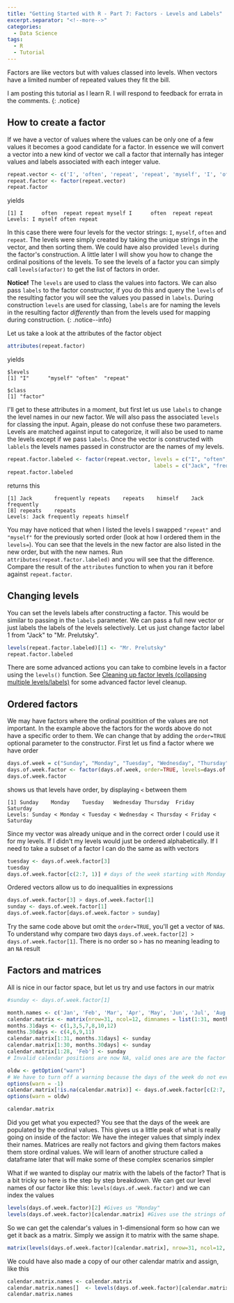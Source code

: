 ```yaml
---
title: "Getting Started with R - Part 7: Factors - Levels and Labels"
excerpt.separator: "<!--more-->"
categories:
  - Data Science
tags:
  - R
  - Tutorial
---
```

Factors are like vectors but with values classed into levels. When vectors have a limited number of repeated values they fit the bill.
<!--more-->


I am posting this tutorial as I learn R. I will respond to feedback for errata in the comments.
{: .notice}


## How to create a factor

If we have a vector of values where the values can be only one of a few values it becomes a good candidate for a factor. In essence we will convert a vector into a new kind of vector we call a factor that internally has integer values and labels associated with each integer value. 

```R
repeat.vector <- c('I', 'often', 'repeat', 'repeat', 'myself', 'I', 'often', 'repeat', 'repeat') # Jack Prelutsky
repeat.factor <- factor(repeat.vector)
repeat.factor
```
yields
```
[1] I      often  repeat repeat myself I      often  repeat repeat
Levels: I myself often repeat
```
In this case there were four levels for the vector strings: `I`, `myself`, `often` and `repeat`. The levels were simply created by taking the unique strings in the vector, and then sorting them. We could have also provided `levels` during the factor's construction. A little later I will show you how to change the ordinal positions of the levels. To see the levels of a factor you can simply call `levels(afactor)` to get the list of factors in order.

**Notice!** The `levels` are used to class the values into factors. We can also pass `labels` to the factor constructor, if you do this and query the `levels` of the resulting factor you will see the values you passed in `labels`. During construction `levels` are used for classing, `labels` are for naming the levels in the resulting factor *differently* than from the levels used for mapping during construction. 
{: .notice--info}

Let us take a look at the attributes of the factor object

```R
attributes(repeat.factor)
```
yields

```
$levels
[1] "I"      "myself" "often"  "repeat"

$class
[1] "factor"
```
I'll get to these attributes in a moment, but first let us use `labels` to change the level names in our new factor. We will also pass the associated `levels` for classing the input. Again, please do not confuse these two parameters. Levels are matched against input to categorize, it will also be used to name the levels except if we pass `labels`. Once the vector is constructed with `lablels` the levels names passed in constructor are the names of my levels. 

```R
repeat.factor.labeled <- factor(repeat.vector, levels = c("I", "often", "repeat", "myself"), 
                                               labels = c("Jack", "frequently", "repeats", "himself" ) )
repeat.factor.labeled
```
returns this
```
[1] Jack       frequently repeats    repeats    himself    Jack       frequently
[8] repeats    repeats   
Levels: Jack frequently repeats himself
```

You may have noticed that when I listed the levels I swapped `"repeat"` and `"myself"` for the previously sorted order (look at how I ordered them in the `levels=`). You can see that the levels in the new factor are also listed in the new order, but with the new names. Run `attributes(repeat.factor.labeled)` and you will see that the difference. Compare the result of the `attributes` function to when you ran it before against `repeat.factor`.

## Changing levels

You can set the levels labels after constructing a factor. This would be similar to passing in the `labels` parameter. We can pass a full new vector or just labels the labels of the levels selectively. Let us just change factor label 1 from "Jack" to "Mr. Prelutsky".

```R
levels(repeat.factor.labeled)[1] <- "Mr. Prelutsky"
repeat.factor.labeled
```

There are some advanced actions you can take to combine levels in a factor using the `levels()` function.  See [Cleaning up factor levels (collapsing multiple levels/labels)](https://stackoverflow.com/questions/19410108/cleaning-up-factor-levels-collapsing-multiple-levels-labels) for some advanced factor level cleanup.

## Ordered factors

We may have factors where the ordinal positition of the values are not important. In the example above the factors for the words above do not have a specific order to them. We can change that by adding the `order=TRUE` optional parameter to the constructor. First let us find a factor where we have order

```R
days.of.week = c("Sunday", "Monday", "Tuesday", "Wednesday", "Thursday", "Friday", "Saturday")
days.of.week.factor <- factor(days.of.week, order=TRUE, levels=days.of.week)
days.of.week.factor
```
shows us that levels have order, by displaying  `<`  between them
```
[1] Sunday    Monday    Tuesday   Wednesday Thursday  Friday    Saturday 
Levels: Sunday < Monday < Tuesday < Wednesday < Thursday < Friday < Saturday
```
Since my vector was already unique and in the correct order I could use it for my levels. If I didn't my levels would just be ordered alphabetically. If I need to take a subset of a factor I can do the same as with vectors

```R
tuesday <- days.of.week.factor[3] 
tuesday
days.of.week.factor[c(2:7, 1)] # days of the week starting with Monday instead of Sunday
```

Ordered vectors allow us to do inequalities in expressions
```R
days.of.week.factor[3] > days.of.week.factor[1]
sunday <- days.of.week.factor[1]
days.of.week.factor[days.of.week.factor > sunday]
```

Try the same code above but omit the `order=TRUE`, you'll get a vector of `NA`s. To understand why compare two days `days.of.week.factor[2] > days.of.week.factor[1]`. There is no order so `>` has no meaning leading to an `NA` result

## Factors and matrices

All is nice in our factor space, but let us try and use factors in our matrix

```R
#sunday <- days.of.week.factor[1] 

month.names <- c('Jan', 'Feb', 'Mar', 'Apr', 'May', 'Jun', 'Jul', 'Aug', 'Sep', 'Oct', 'Nov', 'Dec')
calendar.matrix <- matrix(nrow=31, ncol=12, dimnames = list(1:31, month.names))
months.31days <- c(1,3,5,7,8,10,12)
months.30days <- c(4,6,9,11)
calendar.matrix[1:31, months.31days] <- sunday
calendar.matrix[1:30, months.30days] <- sunday
calendar.matrix[1:28, 'Feb'] <- sunday
# Invalid calendar positions are now NA, valid ones are are the factor value of Sunday

oldw <- getOption("warn")
# We have to turn off a warning because the days of the week do not even divide - there is a remainder of 1
options(warn = -1) 
calendar.matrix[!is.na(calendar.matrix)] <- days.of.week.factor[c(2:7, 1)] # assuming Jan 1 fell on a Monday
options(warn = oldw)

calendar.matrix
```

Did you get what you expected? You see that the days of the week are populated by the ordinal values. This gives us a little peak of what is really going on inside of the factor: We have the integer values that simply index their names. Matrices are really not factors and giving them factors makes them store ordinal values. We will learn of another structure called a dataframe later that will make some of these complex scenarios simpler

What if we wanted to display our matrix with the labels of the factor? That is a bit tricky so here is the step by step breakdown. We can get our level names of our factor like this: `levels(days.of.week.factor)` and we can index the values

```R
levels(days.of.week.factor)[2] #Gives us "Monday"
levels(days.of.week.factor)[calendar.matrix] #Gives use the strings of the calendar.matrix, but as a vector
```

So we can get the calendar's values in 1-dimensional form so how can we get it back as a matrix. Simply we assign it to matrix with the same shape.

```R
matrix(levels(days.of.week.factor)[calendar.matrix], nrow=31, ncol=12, dimnames = list(1:31, month.names))
```
We could have also made a copy of our other calendar matrix and assign, like this

```R
calendar.matrix.names <- calendar.matrix
calendar.matrix.names[]  <- levels(days.of.week.factor)[calendar.matrix]
calendar.matrix.names
```